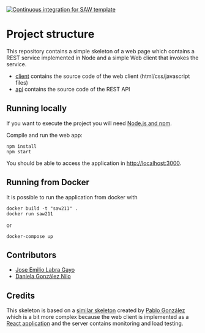 [![Continuous integration for SAW template](https://github.com/sawmti/saw21_1/actions/workflows/ci.yml/badge.svg)](https://github.com/sawmti/saw21_1/actions/workflows/ci.yml)

# Project structure

This repository contains a simple skeleton of a web page which contains a REST service implemented in Node and a simple Web client that invokes the service. 

- [client](https://github.com/sawmti/saw21_1/tree/main/client) contains the source code of the web client (html/css/javascript files)
- [api](https://github.com/sawmti/saw21_1/tree/main/api) contains the source code of the REST API

## Running locally

If you want to execute the project you will need 
[Node.js and npm](https://www.npmjs.com/get-npm). 

Compile and run the web app:

```
npm install
npm start
```

You should be able to access the application in [http://localhost:3000](http://localhost:3000).

## Running from Docker

It is possible to run the application from docker with

```
docker build -t "saw211" .
docker run saw211
```

or 

```
docker-compose up
```

## Contributors

- [Jose Emilio Labra Gayo](http://labra.weso.es)
- [Daniela González Nilo](http://github.com/dgonzalezn)

## Credits

This skeleton is based on a [similar skeleton](https://github.com/Arquisoft/radarin_0) created by [Pablo González](https://github.com/pglez82) which is a bit more complex because the web client is implemented as a [React application](https://reactjs.org/) and the server contains monitoring and load testing.
